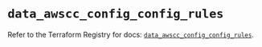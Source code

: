 # `data_awscc_config_config_rules`

Refer to the Terraform Registry for docs: [`data_awscc_config_config_rules`](https://registry.terraform.io/providers/hashicorp/awscc/0.70.0/docs/data-sources/config_config_rules).
